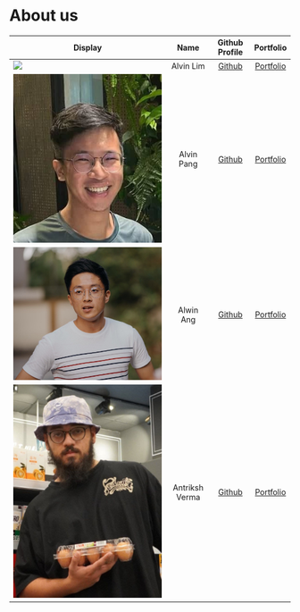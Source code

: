 # About us

Display | Name | Github Profile | Portfolio 
--------|:----:|:--------------:|:---------:
![](https://via.placeholder.com/100.png?text=Photo) | Alvin Lim | [Github](https://github.com/Alvinlj00) | [Portfolio](docs/team/johndoe.md)
![](images/AlvinPangProfilePic.jpg) | Alvin Pang | [Github](https://github.com/crabnuggets) | [Portfolio](docs/team/crabnuggets.md)
![](images/AlwinAngProfilePic.JPG) | Alwin Ang | [Github](https://github.com/alwinangys) | [Portfolio](docs/team/alwinangys.md)
![](images/Antriksh_profile_pic.jpg) | Antriksh Verma | [Github](https://github.com/antrikshv) | [Portfolio](docs/team/antrikshv.md)
